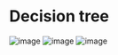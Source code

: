 # Decision tree 
![image](https://github.com/anjiladhikari/AI-for-medical/assets/21165474/3e9648ae-e590-4fc5-bec6-78808304396c)
![image](https://github.com/anjiladhikari/AI-for-medical/assets/21165474/5d80c4a5-3c1d-4b6c-858f-ac6f43807e3d)
![image](https://github.com/anjiladhikari/AI-for-medical/assets/21165474/d4605e2a-7e15-421d-a639-2c76302a87dd)
